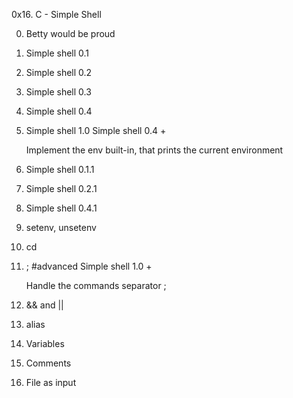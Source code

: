0x16. C - Simple Shell

0. Betty would be proud

1. Simple shell 0.1

2. Simple shell 0.2

3. Simple shell 0.3

4. Simple shell 0.4

5. Simple shell 1.0
	Simple shell 0.4 +

	Implement the env built-in, that prints the current environment

6. Simple shell 0.1.1

7. Simple shell 0.2.1

8. Simple shell 0.4.1

9. setenv, unsetenv

10. cd

11. ;
	#advanced
	Simple shell 1.0 +

	Handle the commands separator ;

12. && and ||

13. alias

14. Variables

15. Comments

16. File as input
